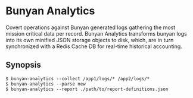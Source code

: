 # Bunyan Analytics
Covert operations against Bunyan generated logs gathering the most mission critical data per record.
Bunyan Analytics transforms bunyan logs into its own minified JSON storage objects to disk, 
which, are in turn synchronized with a Redis Cache DB for real-time historical accounting.

## Synopsis

    $ bunyan-analytics --collect /app1/logs/* /app2/logs/*
    $ bunyan-analytics --parse new
    $ bunyan-analytics --report ./path/to/report-definitions.json



